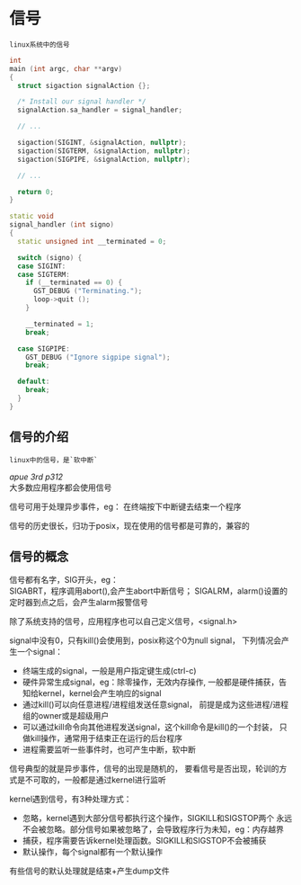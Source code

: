 # 信号
    linux系统中的信号

```c++
int
main (int argc, char **argv)
{
  struct sigaction signalAction {};

  /* Install our signal handler */
  signalAction.sa_handler = signal_handler;

  // ...

  sigaction(SIGINT, &signalAction, nullptr);
  sigaction(SIGTERM, &signalAction, nullptr);
  sigaction(SIGPIPE, &signalAction, nullptr);

  // ...

  return 0;
}

static void
signal_handler (int signo)
{
  static unsigned int __terminated = 0;

  switch (signo) {
  case SIGINT:
  case SIGTERM:
    if (__terminated == 0) {
      GST_DEBUG ("Terminating.");
      loop->quit ();
    }

    __terminated = 1;
    break;

  case SIGPIPE:
    GST_DEBUG ("Ignore sigpipe signal");
    break;

  default:
    break;
  }
}
```

## 信号的介绍
    linux中的信号，是`软中断`

*apue 3rd p312*  
大多数应用程序都会使用信号

信号可用于处理异步事件，eg：
在终端按下中断键去结束一个程序

信号的历史很长，归功于posix，现在使用的信号都是可靠的，兼容的

## 信号的概念
信号都有名字，SIG开头，eg：  
SIGABRT，程序调用abort(),会产生abort中断信号；
SIGALRM，alarm()设置的定时器到点之后，会产生alarm报警信号

除了系统支持的信号，应用程序也可以自己定义信号，<signal.h>

signal中没有0，只有kill()会使用到，posix称这个0为null signal，
下列情况会产生一个signal：
- 终端生成的signal，一般是用户指定键生成(ctrl-c)
- 硬件异常生成signal，eg：除零操作，无效内存操作,
一般都是硬件捕获，告知给kernel，kernel会产生响应的signal
- 通过kill()可以向任意进程/进程组发送任意signal，
前提是成为这些进程/进程组的owner或是超级用户
- 可以通过kill命令向其他进程发送signal，这个kill命令是kill()的一个封装，
只做kill操作，通常用于结束正在运行的后台程序
- 进程需要监听一些事件时，也可产生中断，软中断

信号典型的就是异步事件，信号的出现是随机的，
要看信号是否出现，轮训的方式是不可取的，一般都是通过kernel进行监听

kernel遇到信号，有3种处理方式：
- 忽略，kernel遇到大部分信号都执行这个操作，SIGKILL和SIGSTOP两个
永远不会被忽略。部分信号如果被忽略了，会导致程序行为未知，eg：内存越界
- 捕获，程序需要告诉kernel处理函数。SIGKILL和SIGSTOP不会被捕获
- 默认操作，每个signal都有一个默认操作

有些信号的默认处理就是结束+产生dump文件


























